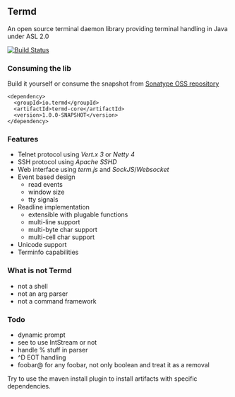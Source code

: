 ## Termd

An open source terminal daemon library providing terminal handling in Java under ASL 2.0

[![Build Status](https://termd.ci.cloudbees.com/buildStatus/icon?job=termd-core)](https://termd.ci.cloudbees.com/job/termd-core/)

### Consuming the lib

Build it yourself or consume the snapshot from [Sonatype OSS repository](https://oss.sonatype.org/content/repositories/snapshots/io/termd/termd-core/)

```
<dependency>
  <groupId>io.termd</groupId>
  <artifactId>termd-core</artifactId>
  <version>1.0.0-SNAPSHOT</version>
</dependency>
```

### Features

- Telnet protocol using _Vert.x 3_ or _Netty 4_
- SSH protocol using _Apache SSHD_
- Web interface using _term.js_ and _SockJS_/_Websocket_
- Event based design
   - read events
   - window size
   - tty signals
- Readline implementation
   - extensible with plugable functions
   - multi-line support
   - multi-byte char support
   - multi-cell char support
- Unicode support
- Terminfo capabilities

### What is not Termd

- not a shell
- not an arg parser
- not a command framework

### Todo

- dynamic prompt
- see to use IntStream or not
- handle % stuff in parser
- ^D EOT handling
- foobar@ for any foobar, not only boolean and treat it as a removal

Try to use the maven install plugin to install artifacts with specific dependencies.
